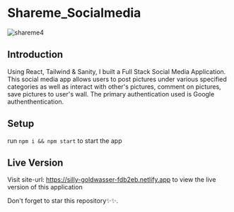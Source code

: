 # Shareme_Socialmedia
![shareme4](https://user-images.githubusercontent.com/76836006/165216761-b86c0daf-a800-4e42-aefb-60c4971e69cb.PNG)

## Introduction
Using React, Tailwind & Sanity, I built a Full Stack Social Media Application. This social media app allows users to post pictures under various specified categories as 
well as interact with other's pictures, comment on pictures, save pictures to user's wall. The primary authentication used is Google authenthentication.

## Setup
run ```npm i && npm start``` to start the app

## Live Version
Visit site-url: https://silly-goldwasser-fdb2eb.netlify.app to view the live version of this application

Don't forget to star this repository✨✨.
